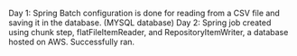 Day 1: Spring Batch configuration is done for reading from a CSV file and saving it in the database. (MYSQL database)
Day 2: Spring job created using chunk step, flatFileItemReader, and RepositoryItemWriter, a database hosted on AWS. 
       Successfully ran.
